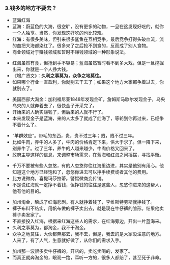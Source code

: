 ### 3.钱多的地方不要去？
>
- 蓝海红海
- 蓝海：蔚蓝色的大海，很空旷，没有更多的动物，一旦在这发现好吃的，就你一个人独享。当然，你发现这好吃的也比较难。
- 红海：有很多美味，但引来很多鲨鱼在互相竞争，最后竞争打得头破血流，流的血把大海都染红了。很多来了之后抢不到食的，反而成了别人食物。
- 商业领域对于赚钱领域和暂时不赚钱领域的一种形象说法。
>
- 红海虽然有食，但抢到手不容易；蓝海虽然暂时看不到多大戏，但是一旦挖掘出来，你就是一个人挣大钱。
- 《增广贤文》：**久利之事莫为，众争之地莫往。**
- 如果哪个行业一直盈利，你就别去干去了；如果这个地方大家都争着过去，你就别去了。
>
- 美国西部大淘金：加利福尼亚1848年发现金矿，詹姆斯马歇尔发现金子，乌央乌央的人就奔着去了，很快金子开采完了。
- 开始来的人确实赚钱了，但后来的人就不行了。
- 本来发现金子是蓝海，来的人太多了就成了红海了，等轮到你再过来，已经争不着什么了。
>
- “羊群效应”。带毛的东西，贵，贵不过三年；贱，贱不过三年。
- 比如牛肉，养牛的人多了，牛肉的价格肯定下来，供大于求了。但一降下来，别养牛了。过了三年，养牛的人越来越少，牛肉价格又回来了。
- 政府主导这样的信息，来调整市场需求，在蓝海和红海之间摇摆，寻找平衡。
>
- 千万不要被有些人忽悠，有的人忽悠你往红海里边进，其实是他别有用心。他知道这个地方已经饱和了，忽悠你进去可以挣手续费或者其他的费用。
- 比方说微商，喜提玛莎拉蒂。警惕微商变传销。
- 不是说红海就一定挣不着钱，但挣钱的往往是这些人，忽悠你进来的这帮人，他有他的目的。
>
- 加州淘金，酿成了红海悲剧。有人就挣着钱了，李维斯特劳斯就挣钱了。
- 裤子布料不结实，用帆布做的裤子卖出去，就是现在牛仔裤的雏形。结果他卖裤子卖发家了。
- 不直接投入红海，根据来红海这些人的需求，在红海旁边，开出一片蓝海来。
- 久利之事莫为，都淘金，我不干淘金。
- 众争之地莫往，大伙都奔那去，我不去，但是，我去的是大家没注意的地方。人来了，有了人气，生意就好做了，从你们的需求入手。
>
- 加州那一波很多卖牛仔裤的，开店的，卖吃卖喝的，发家了。
- 而真正就奔淘金的，眼观一路，耳听一方的，很多人都赔了，甚至死于非命。

